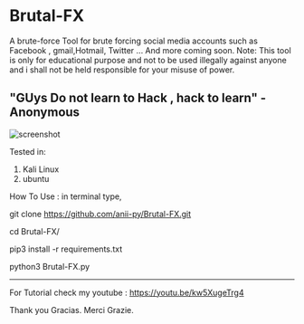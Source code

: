 # Brutal-FX
A brute-force Tool for brute forcing social media accounts such as Facebook , gmail,Hotmail, Twitter ... And more coming soon.
Note: This tool is only for educational purpose and not to be used illegally against anyone and i shall not be held responsible for your misuse of power. 


"GUys Do not learn to Hack , hack to learn" 
                              -Anonymous
------------------------------------------------------------------------------------------------
![screenshot](https://user-images.githubusercontent.com/68897241/91157052-5f901000-e6b4-11ea-861b-1e92c7435714.png)

Tested in:
 1. Kali Linux
 2. ubuntu
 
 
How To Use :
in terminal type,

git clone https://github.com/anii-py/Brutal-FX.git

cd Brutal-FX/

pip3 install -r requirements.txt

python3 Brutal-FX.py

------------------------------------------------------------------------------------------------------
For Tutorial check my youtube : https://youtu.be/kw5XugeTrg4

Thank you 
Gracias.
Merci
 Grazie.
